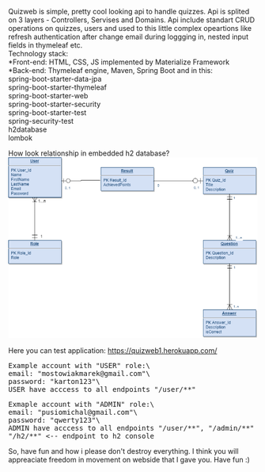 Quizweb is simple, pretty cool looking api to handle quizzes.
Api is splited on 3 layers - Controllers, Servises and Domains. Api include standart CRUD operations on quizzes, users and used to this little complex opeartions like refresh authentication after change email during loggging in, nested input fields in thymeleaf etc.\
Technology stack:\
*Front-end: HTML, CSS, JS implemented by Materialize Framework \
*Back-end: Thymeleaf engine, Maven, Spring Boot and in this: \
spring-boot-starter-data-jpa\
spring-boot-starter-thymeleaf\
spring-boot-starter-web\
spring-boot-starter-security\
spring-boot-starter-test\
spring-security-test\
h2database\
lombok

How look relationship in embedded h2 database?
![alt text](https://github.com/mpusio/quizweb/blob/master/diagram1.png)

Here you can test application: https://quizweb1.herokuapp.com/ 

<pre>
Example account with "USER" role:\
email: "mostowiakmarek@gmail.com"\
password: "karton123"\
USER have acccess to all endpoints "/user/**"
</pre>
<pre>
Exmaple account with "ADMIN" role:\
email: "pusiomichal@gmail.com"\
password: "qwerty123"\
ADMIN have acccess to all endpoints "/user/**", "/admin/**" \
"/h2/**" <-- endpoint to h2 console
</pre>
So, have fun and how i please don't destroy everything. I think you will appreaciate freedom in movement on webside that I gave you.
Have fun :)
